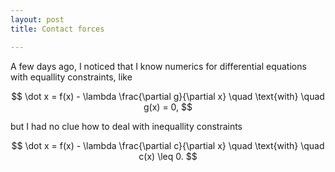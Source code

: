```yaml
---
layout: post
title: Contact forces

---
```

A few days ago, I noticed that I know numerics for differential equations with equallity constraints, like

$$  
\dot x = f(x) - \lambda \frac{\partial g}{\partial x} \quad \text{with} \quad g(x) = 0,  
$$

but I had no clue how to deal with inequallity constraints

$$  
\dot x = f(x) - \lambda \frac{\partial c}{\partial x} \quad \text{with} \quad c(x) \leq 0.
$$


